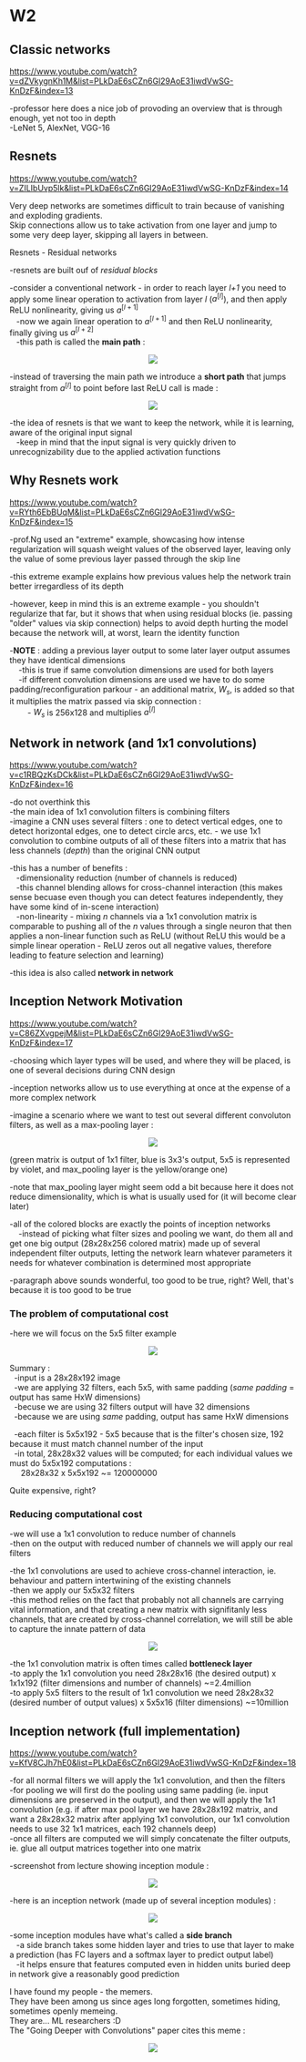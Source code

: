 # W2  
## Classic networks  
https://www.youtube.com/watch?v=dZVkygnKh1M&list=PLkDaE6sCZn6Gl29AoE31iwdVwSG-KnDzF&index=13  
  
-professor here does a nice job of provoding an overview that is through enough, yet not too in depth  
-LeNet 5, AlexNet, VGG-16  
  
## Resnets  
https://www.youtube.com/watch?v=ZILIbUvp5lk&list=PLkDaE6sCZn6Gl29AoE31iwdVwSG-KnDzF&index=14  
  
Very deep networks are sometimes difficult to train because of vanishing and exploding gradients.  
Skip connections allow us to take activation from one layer and jump to some very deep layer, skipping all layers in between.  
  
Resnets - Residual networks  
  
-resnets are built ouf of *residual blocks*  
  
-consider a conventional network - in order to reach layer *l+1* you need to apply some linear operation to activation from layer *l* ($a^{[l]}$), and then apply ReLU nonlinearity, giving us $a^{[l+1]}$  
&nbsp;&nbsp;&nbsp;-now we again linear operation to $a^{[l+1]}$ and then ReLU nonlinearity, finally giving us $a^{[l+2]}$  
&nbsp;&nbsp;&nbsp;-this path is called the **main path** :  
<p style="text-align: center">
    <img src="../screenshots/MainPat.png"/>
</p>  
  
-instead of traversing the main path we introduce a **short path** that jumps straight from $a^{[l]}$ to point before last ReLU call is made :  
<p style="text-align: center">
    <img src="../screenshots/ShortPath.png"/>
</p>  
  
-the idea of resnets is that we want to keep the network, while it is learning, aware of the original input signal  
&nbsp;&nbsp;&nbsp;-keep in mind that the input signal is very quickly driven to unrecognizability due to the applied activation functions  
  
## Why Resnets work  
https://www.youtube.com/watch?v=RYth6EbBUqM&list=PLkDaE6sCZn6Gl29AoE31iwdVwSG-KnDzF&index=15  
  
-prof.Ng used an "extreme" example, showcasing how intense regularization will squash weight values of the observed layer, leaving only the value of some previous layer passed through the skip line  
  
-this extreme example explains how previous values help the network train better irregardless of its depth  
  
-however, keep in mind this is an extreme example - you shouldn't regularize that far, but it shows that when using residual blocks (ie. passing "older" values via skip connection) helps to avoid depth hurting the model because the network will, at worst, learn the identity function  
  
-**NOTE** : adding a previous layer output to some later layer output assumes they have identical dimensions  
&nbsp;&nbsp;&nbsp;&nbsp;-this is true if same convolution dimensions are used for both layers  
&nbsp;&nbsp;&nbsp;&nbsp;-if different convolution dimensions are used we have to do some padding/reconfiguration parkour - an additional matrix, $W_{s}$, is added so that it multiplies the matrix passed via skip connection :  
&nbsp;&nbsp;&nbsp;&nbsp;&nbsp;&nbsp;&nbsp;&nbsp;- $W_{s}$ is 256x128 and multiplies $a^{[l]}$  
  
## Network in network (and 1x1 convolutions)  
https://www.youtube.com/watch?v=c1RBQzKsDCk&list=PLkDaE6sCZn6Gl29AoE31iwdVwSG-KnDzF&index=16  
  
-do not overthink this  
-the main idea of 1x1 convolution filters is combining filters  
-imagine a CNN uses several filters : one to detect vertical edges, one to detect horizontal edges, one to detect circle arcs, etc. - we use 1x1 convolution to combine outputs of all of these filters into a matrix that has less channels (*depth*) than the original CNN output  
  
-this has a number of benefits :  
&nbsp;&nbsp;&nbsp;-dimensionality reduction (number of channels is reduced)  
&nbsp;&nbsp;&nbsp;-this channel blending allows for cross-channel interaction (this makes sense becuase even though you can detect features independently, they have some kind of in-scene interaction)  
&nbsp;&nbsp;&nbsp;-non-linearity - mixing *n* channels via a 1x1 convolution matrix is comparable to pushing all of the *n* values through a single neuron that then applies a non-linear function such as ReLU (without ReLU this would be a simple linear operation - ReLU zeros out all negative values, therefore leading to feature selection and learning)  
  
-this idea is also called **network in network**  
  
## Inception Network Motivation  
https://www.youtube.com/watch?v=C86ZXvgpejM&list=PLkDaE6sCZn6Gl29AoE31iwdVwSG-KnDzF&index=17  
  
-choosing which layer types will be used, and where they will be placed, is one of several decisions during CNN design  
  
-inception networks allow us to use everything at once at the expense of a more complex network  
  
-imagine a scenario where we want to test out several different convoluton filters, as well as a max-pooling layer :  
<p style="text-align: center">
    <img src="../screenshots/InceptionNetworks.png"/>
</p>  
(green matrix is output of 1x1 filter, blue is 3x3's output, 5x5 is represented by violet, and max_pooling layer is the yellow/orange one)  
  
-note that max_pooling layer might seem odd a bit because here it does not reduce dimensionality, which is what is usually used for (it will become clear later)  
  
-all of the colored blocks are exactly the points of inception networks  
&nbsp;&nbsp;&nbsp;&nbsp;-instead of picking what filter sizes and pooling we want, do them all and get one big output (28x28x256 colored matrix) made up of several independent filter outputs, letting the network learn whatever parameters it needs for whatever combination is determined most appropriate  
  
-paragraph above sounds wonderful, too good to be true, right? Well, that's because it is too good to be true  
  
### The problem of computational cost  
-here we will focus on the 5x5 filter example  
<p style="text-align: center">
    <img src="../screenshots/InceptionNetworks_computationalCost.png"/>
</p>  
  
Summary :  
&nbsp;&nbsp;-input is a 28x28x192 image  
&nbsp;&nbsp;-we are applying 32 filters, each 5x5, with same padding (*same padding* = output has same HxW dimensions)  
&nbsp;&nbsp;-becuse we are using 32 filters output will have 32 dimensions  
&nbsp;&nbsp;-because we are using *same* padding, output has same HxW dimensions  
  
&nbsp;&nbsp;-each filter is 5x5x192 - 5x5 because that is the filter's chosen size, 192 because it must match channel number of the input  
&nbsp;&nbsp;-in total, 28x28x32 values will be computed; for each individual values we must do 5x5x192 computations  :  
&nbsp;&nbsp;&nbsp;&nbsp;&nbsp;28x28x32 x 5x5x192 ~= 120000000  
  
Quite expensive, right?  
  
### Reducing computational cost  
-we will use a 1x1 convolution to reduce number of channels  
-then on the output with reduced number of channels we will apply our real filters  
  
-the 1x1 convolutions are used to achieve cross-channel interaction, ie. behaviour and pattern intertwining of the existing channels  
-then we apply our 5x5x32 filters  
-this method relies on the fact that probably not all channels are carrying vital information, and that creating a new matrix with signifitanly less channels, that are created by cross-channel correlation, we will still be able to capture the innate pattern of data  
  
<p style="text-align: center">
    <img src="../screenshots/InceptionNetwork_1x1convolution.png"/>
</p>  
  
-the 1x1 convolution matrix is often times called **bottleneck layer**  
-to apply the 1x1 convolution you need 28x28x16 (the desired output) x 1x1x192 (filter dimensions and number of channels) ~=2.4million  
-to apply 5x5 filters to the result of 1x1 convolution we need 28x28x32 (desired number of output values) x 5x5x16 (filter dimensions) ~=10million  
  
## Inception network (full implementation)  
https://www.youtube.com/watch?v=KfV8CJh7hE0&list=PLkDaE6sCZn6Gl29AoE31iwdVwSG-KnDzF&index=18  
  
-for all normal filters we will apply the 1x1 convolution, and then the filters  
-for pooling we will first do the pooling using same padding (ie. input dimensions are preserved in the output), and then we will apply the 1x1 convolution (e.g. if after max pool layer we have 28x28x192 matrix, and want a 28x28x32 matrix after applying 1x1 convolution, our 1x1 convolution needs to use 32 1x1 matrices, each 192 channels deep)  
-once all filters are computed we will simply concatenate the filter outputs, ie. glue all output matrices together into one matrix  
  
-screenshot from lecture showing inception module :  
<p style="text-align: center">
    <img src="../screenshots/InceptionModule_implementation.png"/>
</p>  
  
-here is an inception network (made up of several inception modules) :  
<p style="text-align: center">
    <img src="../screenshots/InceptionNetwork.png"/>
</p>  
  
-some inception modules have what's called a **side branch**  
&nbsp;&nbsp;&nbsp;-a side branch takes some hidden layer and tries to use that layer to make a prediction (has FC layers and a softmax layer to predict output label)  
&nbsp;&nbsp;&nbsp;-it helps ensure that features computed even in hidden units buried deep in network give a reasonably good prediction

I have found my people - the memers.  
They have been among us since ages long forgotten, sometimes hiding, sometimes openly memeing.  
They are... ML researchers :D  
The "Going Deeper with Convolutions" paper cites this meme :  
<p style="text-align: center">
    <img src="../screenshots/WeNeedToGoDeeper.jpg"/>
</p>  
  
